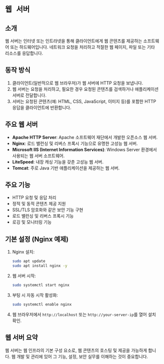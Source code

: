 # `웹 서버`

## 소개
웹 서버는 인터넷 또는 인트라넷을 통해 클라이언트에게 웹 콘텐츠를 제공하는 소프트웨어 또는 하드웨어입니다. 네트워크 요청을 처리하고 적절한 웹 페이지, 파일 또는 기타 리소스를 응답합니다.

## 동작 방식
1. 클라이언트(일반적으로 웹 브라우저)가 웹 서버에 HTTP 요청을 보냅니다.
2. 웹 서버는 요청을 처리하고, 필요한 경우 요청된 콘텐츠를 검색하거나 애플리케이션 서버로 전달합니다.
3. 서버는 요청된 콘텐츠(예: HTML, CSS, JavaScript, 이미지 등)를 포함한 HTTP 응답을 클라이언트에 반환합니다.

## 주요 웹 서버
- **Apache HTTP Server**: Apache 소프트웨어 재단에서 개발한 오픈소스 웹 서버.
- **Nginx**: 로드 밸런싱 및 리버스 프록시 기능으로 유명한 고성능 웹 서버.
- **Microsoft IIS (Internet Information Services)**: Windows Server 환경에서 사용되는 웹 서버 소프트웨어.
- **LiteSpeed**: 내장 캐싱 기능을 갖춘 고성능 웹 서버.
- **Tomcat**: 주로 Java 기반 애플리케이션을 제공하는 웹 서버.

## 주요 기능
- HTTP 요청 및 응답 처리
- 정적 및 동적 콘텐츠 제공 지원
- SSL/TLS 암호화와 같은 보안 기능 구현
- 로드 밸런싱 및 리버스 프록시 기능
- 로깅 및 모니터링 기능

## 기본 설정 (Nginx 예제)
1. Nginx 설치:
   ```sh
   sudo apt update
   sudo apt install nginx -y
   ```
2. 웹 서버 시작:
   ```sh
   sudo systemctl start nginx
   ```
3. 부팅 시 자동 시작 활성화:
   ```sh
   sudo systemctl enable nginx
   ```
4. 웹 브라우저에서 `http://localhost` 또는 `http://your-server-ip`를 열어 설치 확인.

## 웹 서버 요약
웹 서버는 웹 인프라의 기본 구성 요소로, 웹 콘텐츠의 호스팅 및 제공을 가능하게 합니다. 웹 개발 및 관리에 있어 그 기능, 설정, 보안 실무를 이해하는 것이 중요합니다.


